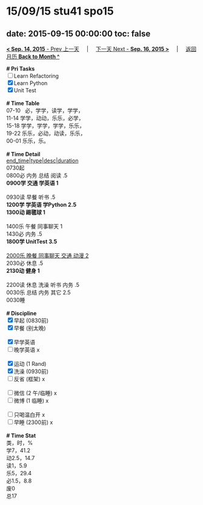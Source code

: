 # 15/09/15 stu41 spo15

date: 2015-09-15 00:00:00
toc: false
---
[**< Sep. 14, 2015** - Prev 上一天](/lifelogs/2015/09/d14.html) &nbsp; &nbsp; | &nbsp; &nbsp; [下一天 Next - **Sep. 16, 2015 >**](/lifelogs/2015/09/d16.html) &nbsp; &nbsp; |  &nbsp; &nbsp; [返回月历 **Back to Month ^**](/lifelogs/2015/09/index.html)
<br/><div><strong># Pri Tasks</strong></div><div><input type="checkbox"/>Learn Refactoring</div><div><input checked="true" type="checkbox"/>Learn Python</div><div><input checked="true" type="checkbox"/>Unit Test<br/></div><div><br/></div><div><b># Time Table</b></div><div>07-10   必，学学，读学，学学，</div><div>11-14 学学，动动，乐乐，必学，</div><div>15-18 学学，学学，学学，乐乐，</div><div>19-22 乐乐，必动，动读，乐乐，</div><div>00-01 乐乐，乐。</div><div><br/></div><div><b># Time Detail</b></div><div><u>end_time|type|desc|duration</u></div><div>0730起</div><div>0800必 内务 总结 阅读 .5</div><div><b>0900学 交通 学英语 1</b></div><div><b><br/></b></div><div>0930读 早餐 听书 .5</div><div><strong>1200学 学英语 学Python 2.5</strong></div><div><b>1300动 踢毽球 1</b></div><div><br/></div><div>1400乐 午餐 同事聊天 1</div><div>1430必 内务 .5</div><div><strong>1800学 UnitTest 3.5</strong></div><div><br/></div><div><u>2000乐 晚餐 同事聊天 交通 动漫 2</u></div><div>2030必 休息 .5</div><div><b>2130动 健身 1</b></div><div><b><br/></b></div><div>2200读 休息 洗澡 听书 内务 .5</div><div>0030乐 总结 内务 其它 2.5</div><div>0030睡</div><div><br/></div><div><b># Discipline</b></div><div><input checked="true" type="checkbox"/>早起 (0830前) </div><div><input checked="true" type="checkbox"/>早餐 (别太晚) </div><div><br/></div><div><input checked="true" type="checkbox"/>早学英语 </div><div><input type="checkbox"/>晚学英语 x</div><div><br/></div><div><input checked="true" type="checkbox"/>运动 (1 Rand) </div><div><input checked="true" type="checkbox"/>洗澡 (0930前) </div><div><input type="checkbox"/>反省 (框架) x</div><div><br/></div><div><input type="checkbox"/>微信 (2 午/临睡) x</div><div><input type="checkbox"/>微博 (1 临睡) x</div><div><br/></div><div><input type="checkbox"/>只喝温白开 x</div><div><input type="checkbox"/>早睡 (2300前) x</div><div><br/></div><div><b># Time Stat</b></div><div>类，时，%<br clear="none"/>学7，41.2<br clear="none"/>动2.5，14.7<br clear="none"/>读1，5.9<br clear="none"/>乐5，29.4<br clear="none"/>必1.5，8.8<br clear="none"/>废0</div><div>总17</div>
